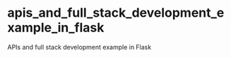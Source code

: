 # apis_and_full_stack_development_example_in_flask
APIs and full stack development example in Flask

